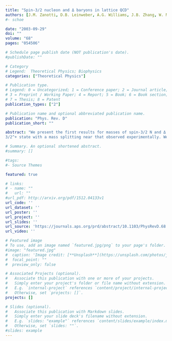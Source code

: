 ```yaml
---
title: "Spin-3/2 nucleon and Δ baryons in lattice QCD"
authors: [J.M. Zanotti, D.B. Leinweber, A.G. Williams, J.B. Zhang, W. Melnitchouk, S. Choe]
#- schoe 

date: "2003-09-29"
doi: ""
volume: "68"
pages: "054506"

# Schedule page publish date (NOT publication's date).
#publishDate: ""

# Category
# Legend:  Theoretical Physics; Biophysics
categories: ["Theoretical Physics"]

# Publication type.
# Legend: 0 = Uncategorized; 1 = Conference paper; 2 = Journal article;
# 3 = Preprint / Working Paper; 4 = Report; 5 = Book; 6 = Book section;
# 7 = Thesis; 8 = Patent
publication_types: ["2"]

# Publication name and optional abbreviated publication name.
publication: "Phys. Rev. D"
publication_short: ""

abstract: "We present the first results for masses of spin-3/2 N and Δ baryons in lattice QCD using fat-link irrelevant clover fermions. Spin-3/2 interpolating fields, providing overlap with both spin-3/2 and spin-1/2 states, are considered. In the isospin-1/2 sector we observe, after appropriate spin and parity projection, a strong signal for the J^P=3/2^− state together with a weak but discernible signal for the 
3/2^+ state with a mass splitting near that observed experimentally. We also find good agreement between the 1/2^± masses and earlier nucleon mass simulations with the standard spin-1/2 interpolating field. For the isospin-3/2 Δ states, clear mass splittings are observed between the various 1/2^± and 3/2^± channels, with the calculated level orderings in good agreement with those observed empirically."

# Summary. An optional shortened abstract.
#summary: []

#tags:
#- Source Themes

featured: true

# links:
# - name: ""
#   url: ""
#url_pdf: http://arxiv.org/pdf/1512.04133v1
url_code: ''
url_dataset: ''
url_poster: ''
url_project: ''
url_slides: ''
url_source: 'https://journals.aps.org/prd/abstract/10.1103/PhysRevD.68.054506'
url_video: ''

# Featured image
# To use, add an image named `featured.jpg/png` to your page's folder. 
#image: "featured.jpg"
#  caption: 'Image credit: [**Unsplash**](https://unsplash.com/photos/jdD8gXaTZsc)'
#  focal_point: ""
#  preview_only: false

# Associated Projects (optional).
#   Associate this publication with one or more of your projects.
#   Simply enter your project's folder or file name without extension.
#   E.g. `internal-project` references `content/project/internal-project/index.md`.
#   Otherwise, set `projects: []`.
projects: []

# Slides (optional).
#   Associate this publication with Markdown slides.
#   Simply enter your slide deck's filename without extension.
#   E.g. `slides: "example"` references `content/slides/example/index.md`.
#   Otherwise, set `slides: ""`.
#slides: example
---
```






